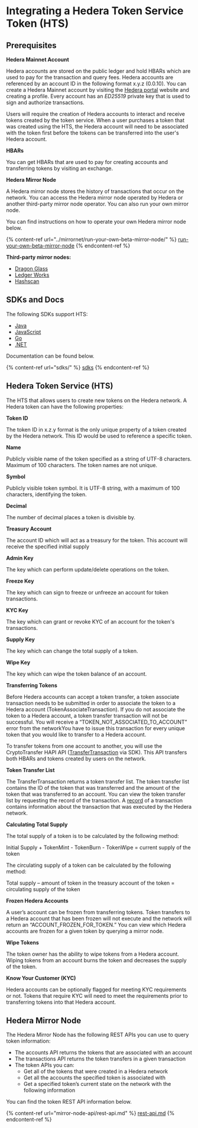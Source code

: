 # Integrating a Hedera Token Service Token (HTS)

## Prerequisites

**Hedera Mainnet Account**

Hedera accounts are stored on the public ledger and hold HBARs which are used to pay for the transaction and query fees. Hedera accounts are referenced by an account ID in the following format x.y.z (0.0.10). You can create a Hedera Mainnet account by visiting the [Hedera portal](https://portal.hedera.com/?network=testnet) website and creating a profile. Every account has an _ED25519_ private key that is used to sign and authorize transactions.

Users will require the creation of Hedera accounts to interact and receive tokens created by the token service. When a user purchases a token that was created using the HTS, the Hedera account will need to be associated with the token first before the tokens can be transferred into the user's Hedera account.

**HBARs**

You can get HBARs that are used to pay for creating accounts and transferring tokens by visiting an exchange.

**Hedera Mirror Node**

A Hedera mirror node stores the history of transactions that occur on the network. You can access the Hedera mirror node operated by Hedera or another third-party mirror node operator. You can also run your own mirror node.

You can find instructions on how to operate your own Hedera mirror node below.

{% content-ref url="../mirrornet/run-your-own-beta-mirror-node/" %}
[run-your-own-beta-mirror-node](../mirrornet/run-your-own-beta-mirror-node/)
{% endcontent-ref %}

**Third-party mirror nodes:**

* [Dragon Glass](https://app.dragonglass.me/hedera/home)
* [Ledger Works](https://lworks.io)
* [Hashscan](https://hashscan.io/#/mainnet/dashboard)

## **SDKs and Docs**

The following SDKs support HTS:

* [Java](https://github.com/hashgraph/hedera-sdk-java)
* [JavaScript](https://github.com/hashgraph/hedera-sdk-js)
* [Go](https://github.com/hashgraph/hedera-sdk-go)
* [.NET](https://github.com/bugbytesinc/Hashgraph)

Documentation can be found below.

{% content-ref url="sdks/" %}
[sdks](sdks/)
{% endcontent-ref %}

## **Hedera Token Service (HTS)**

The HTS that allows users to create new tokens on the Hedera network. A Hedera token can have the following properties:

**Token ID**

The token ID in x.z.y format is the only unique property of a token created by the Hedera network. This ID would be used to reference a specific token.

**Name**

Publicly visible name of the token specified as a string of UTF-8 characters. Maximum of 100 characters. The token names are not unique.

**Symbol**

Publicly visible token symbol. It is UTF-8 string, with a maximum of 100 characters, identifying the token.

**Decimal**

The number of decimal places a token is divisible by.

**Treasury Account**

The account ID which will act as a treasury for the token. This account will receive the specified initial supply

**Admin Key**

The key which can perform update/delete operations on the token.

**Freeze Key**

The key which can sign to freeze or unfreeze an account for token transactions.

**KYC Key**

The key which can grant or revoke KYC of an account for the token's transactions.

**Supply Key**

The key which can change the total supply of a token.

**Wipe Key**

The key which can wipe the token balance of an account.

**Transferring Tokens**

Before Hedera accounts can accept a token transfer, a token associate transaction needs to be submitted in order to associate the token to a Hedera account (TokenAssociateTransaction). If you do not associate the token to a Hedera account, a token transfer transaction will not be successful. You will receive a “TOKEN\_NOT\_ASSOCIATED\_TO\_ACCOUNT” error from the networkYou have to issue this transaction for every unique token that you would like to transfer to a Hedera account.

To transfer tokens from one account to another, you will use the CryptoTransfer HAPI API ([TransferTransaction](sdks/cryptocurrency/transfer-cryptocurrency.md) via SDK). This API transfers both HBARs and tokens created by users on the network.

**Token Transfer List**

The TransferTransaction returns a token transfer list. The token transfer list contains the ID of the token that was transferred and the amount of the token that was transferred to an account. You can view the token transfer list by requesting the record of the transaction. A [record](https://docs.hedera.com/guides/docs/sdks/transactions/get-a-transaction-record) of a transaction contains information about the transaction that was executed by the Hedera network.

**Calculating Total Supply**

The total supply of a token is to be calculated by the following method:

Initial Supply + TokenMint - TokenBurn - TokenWipe = current supply of the token

The circulating supply of a token can be calculated by the following method:

Total supply – amount of token in the treasury account of the token = circulating supply of the token

**Frozen Hedera Accounts**

A user’s account can be frozen from transferring tokens. Token transfers to a Hedera account that has been frozen will not execute and the network will return an “ACCOUNT\_FROZEN\_FOR\_TOKEN.” You can view which Hedera accounts are frozen for a given token by querying a mirror node.

**Wipe Tokens**

The token owner has the ability to wipe tokens from a Hedera account. Wiping tokens from an account burns the token and decreases the supply of the token.

**Know Your Customer (KYC)**

Hedera accounts can be optionally flagged for meeting KYC requirements or not. Tokens that require KYC will need to meet the requirements prior to transferring tokens into that Hedera account.

## Hedera Mirror Node

The Hedera Mirror Node has the following REST APIs you can use to query token information:

* The accounts API returns the tokens that are associated with an account
* The transactions API returns the token transfers in a given transaction
* The token APIs you can:
  * Get all of the tokens that were created in a Hedera network
  * Get all the accounts the specified token is associated with
  * Get a specified token’s current state on the network with the following information

You can find the token REST API information below.

{% content-ref url="mirror-node-api/rest-api.md" %}
[rest-api.md](mirror-node-api/rest-api.md)
{% endcontent-ref %}
